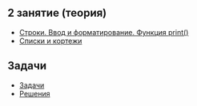 ## 2 занятие (теория)
* [Строки. Ввод и форматирование. Функция print()](https://github.com/rogovich/2020_CPK_Python_for_Data_Analysis-3/blob/master/02_Strings_Lists_Tuples/2020_CPK_2_1_Strings_Input.ipynb)
* [Списки и кортежи](https://github.com/rogovich/2020_CPK_Python_for_Data_Analysis-3/blob/master/02_Strings_Lists_Tuples/2020_CPK_2_2_List_Tuple.ipynb)

## Задачи
* [Задачи](https://github.com/rogovich/2020_CPK_Python_for_Data_Analysis-3/blob/master/02_Strings_Lists_Tuples/2020_CPK_2_0_Problems.ipynb)
* [Решения](https://github.com/rogovich/2020_CPK_Python_for_Data_Analysis-3/blob/master/02_Strings_Lists_Tuples/2020_CPK_2_0_Problems_Solution.ipynb)

